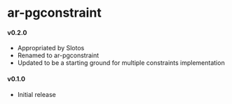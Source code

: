 # ar-pgconstraint

#### v0.2.0

- Appropriated by Slotos
- Renamed to ar-pgconstraint
- Updated to be a starting ground for multiple constraints implementation

#### v0.1.0

- Initial release
